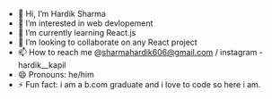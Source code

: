 - 👋 Hi, I’m Hardik Sharma
- 👀 I’m interested in web devlopement
- 🌱 I’m currently learning React.js
- 💞️ I’m looking to collaborate on any React project
- 📫 How to reach me @sharmahardik606@gmail.com / instagram - hardik__kapil
- 😄 Pronouns: he/him
- ⚡ Fun fact: i am a b.com graduate and i love to code so here i am.
